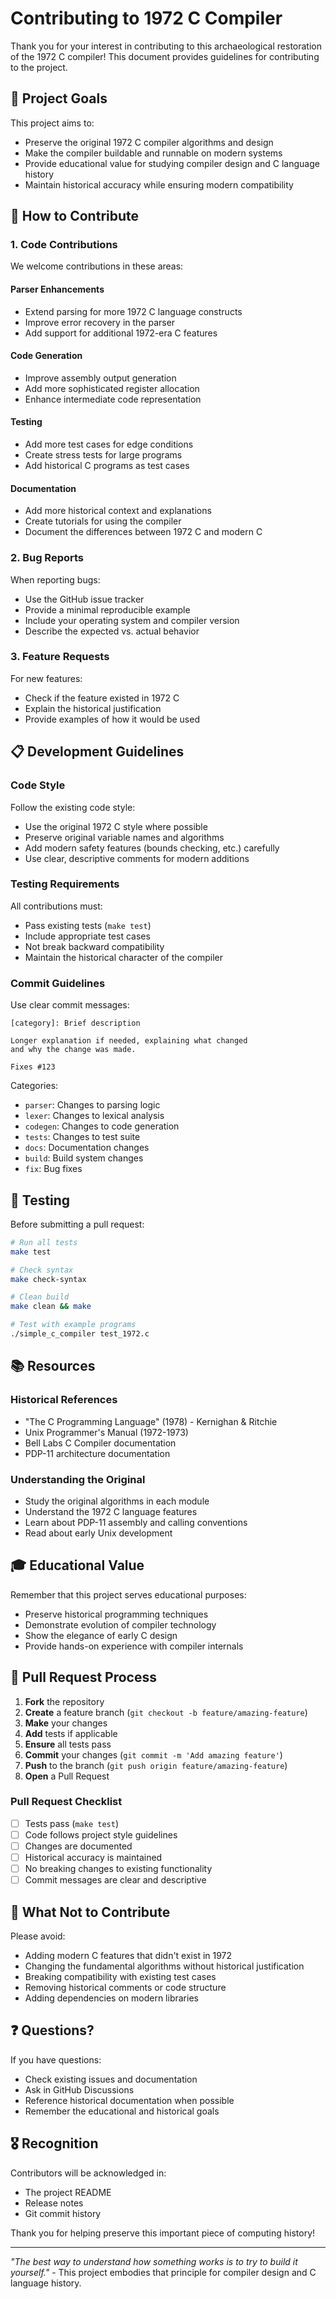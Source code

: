 # Contributing to 1972 C Compiler

Thank you for your interest in contributing to this archaeological restoration of the 1972 C compiler! This document provides guidelines for contributing to the project.

## 🎯 Project Goals

This project aims to:
- Preserve the original 1972 C compiler algorithms and design
- Make the compiler buildable and runnable on modern systems
- Provide educational value for studying compiler design and C language history
- Maintain historical accuracy while ensuring modern compatibility

## 🤝 How to Contribute

### 1. Code Contributions

We welcome contributions in these areas:

#### Parser Enhancements
- Extend parsing for more 1972 C language constructs
- Improve error recovery in the parser
- Add support for additional 1972-era C features

#### Code Generation
- Improve assembly output generation
- Add more sophisticated register allocation
- Enhance intermediate code representation

#### Testing
- Add more test cases for edge conditions
- Create stress tests for large programs
- Add historical C programs as test cases

#### Documentation
- Add more historical context and explanations
- Create tutorials for using the compiler
- Document the differences between 1972 C and modern C

### 2. Bug Reports

When reporting bugs:
- Use the GitHub issue tracker
- Provide a minimal reproducible example
- Include your operating system and compiler version
- Describe the expected vs. actual behavior

### 3. Feature Requests

For new features:
- Check if the feature existed in 1972 C
- Explain the historical justification
- Provide examples of how it would be used

## 📋 Development Guidelines

### Code Style

Follow the existing code style:
- Use the original 1972 C style where possible
- Preserve original variable names and algorithms
- Add modern safety features (bounds checking, etc.) carefully
- Use clear, descriptive comments for modern additions

### Testing Requirements

All contributions must:
- Pass existing tests (`make test`)
- Include appropriate test cases
- Not break backward compatibility
- Maintain the historical character of the compiler

### Commit Guidelines

Use clear commit messages:
```
[category]: Brief description

Longer explanation if needed, explaining what changed
and why the change was made.

Fixes #123
```

Categories:
- `parser`: Changes to parsing logic
- `lexer`: Changes to lexical analysis
- `codegen`: Changes to code generation
- `tests`: Changes to test suite
- `docs`: Documentation changes
- `build`: Build system changes
- `fix`: Bug fixes

## 🧪 Testing

Before submitting a pull request:

```bash
# Run all tests
make test

# Check syntax
make check-syntax

# Clean build
make clean && make

# Test with example programs
./simple_c_compiler test_1972.c
```

## 📚 Resources

### Historical References
- "The C Programming Language" (1978) - Kernighan & Ritchie
- Unix Programmer's Manual (1972-1973)
- Bell Labs C Compiler documentation
- PDP-11 architecture documentation

### Understanding the Original
- Study the original algorithms in each module
- Understand the 1972 C language features
- Learn about PDP-11 assembly and calling conventions
- Read about early Unix development

## 🎓 Educational Value

Remember that this project serves educational purposes:
- Preserve historical programming techniques
- Demonstrate evolution of compiler technology
- Show the elegance of early C design
- Provide hands-on experience with compiler internals

## 📝 Pull Request Process

1. **Fork** the repository
2. **Create** a feature branch (`git checkout -b feature/amazing-feature`)
3. **Make** your changes
4. **Add** tests if applicable
5. **Ensure** all tests pass
6. **Commit** your changes (`git commit -m 'Add amazing feature'`)
7. **Push** to the branch (`git push origin feature/amazing-feature`)
8. **Open** a Pull Request

### Pull Request Checklist

- [ ] Tests pass (`make test`)
- [ ] Code follows project style guidelines
- [ ] Changes are documented
- [ ] Historical accuracy is maintained
- [ ] No breaking changes to existing functionality
- [ ] Commit messages are clear and descriptive

## 🚫 What Not to Contribute

Please avoid:
- Adding modern C features that didn't exist in 1972
- Changing the fundamental algorithms without historical justification
- Breaking compatibility with existing test cases
- Removing historical comments or code structure
- Adding dependencies on modern libraries

## ❓ Questions?

If you have questions:
- Check existing issues and documentation
- Ask in GitHub Discussions
- Reference historical documentation when possible
- Remember the educational and historical goals

## 🎖️ Recognition

Contributors will be acknowledged in:
- The project README
- Release notes
- Git commit history

Thank you for helping preserve this important piece of computing history!

---

*"The best way to understand how something works is to try to build it yourself."* - This project embodies that principle for compiler design and C language history.